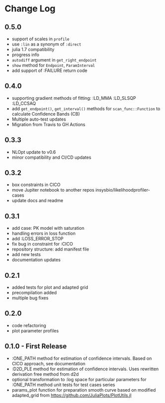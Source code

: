 # Change Log

## 0.5.0

- support of scales in `profile`
- use `:lin` as a synonym of `:direct`
- julia 1.7 compatibility
- progress info
- `autodiff` argument in `get_right_endpoint`
- `show` method for `Endpoint`, `ParamInterval`
- add support of :FAILURE return code

## 0.4.0

- supporting gradient methods of fitting: :LD_MMA :LD_SLSQP :LD_CCSAQ
- add `get_endpoint()`, `get_interval()` methods for `scan_func::Function` to calculate Confidence Bands (CB)
- Multiple auto-test updates
- Migration from Travis to GH Actions

## 0.3.3

- NLOpt update to v0.6
- minor compatibility and CI/CD updates

## 0.3.2

- box constraints in CICO
- move Jupiter notebook to another repos insysbio/likelihoodprofiler-cases
- update docs and readme

## 0.3.1

- add case: PK model with saturation
- handling errors in loss function
- add :LOSS_ERROR_STOP
- fix bug in constraint for :CICO
- repository structure: add manifest file
- add new tests
- documentation updates

## 0.2.1

- added tests for plot and adapted grid
- precompilation added
- multiple bug fixes

## 0.2.0

- code refactoring
- plot parameter profiles

## 0.1.0 - First Release

- :ONE_PATH method for estimation of confidence intervals. Based on CICO approach, see documentation
- :D2D_PLE method for estimation of confidence intervals. Uses rewritten derivation free method from d2d
- optional transformation to :log space for particular parameters for :ONE_PATH method
unit tests for test cases series
- params_plot function for preparation smooth curve based on modified adapted_grid from https://github.com/JuliaPlots/PlotUtils.jl

